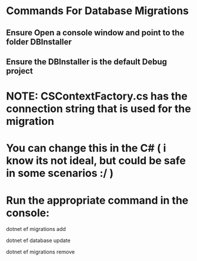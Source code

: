 ﻿# Commands For Database Migrations

## Ensure Open a console window and point to the folder DBInstaller
## Ensure the DBInstaller is the default Debug project

# NOTE: CSContextFactory.cs has the connection string that is used for the migration
#     You can change this in the C# ( i know its not ideal, but could be safe in some scenarios :/ )


# Run the appropriate command in the console:

dotnet ef migrations add <MANE OF THE MIGRATION>

dotnet ef database update

dotnet ef migrations remove

